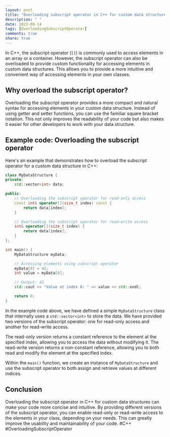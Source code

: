 ```yaml
---
layout: post
title: "Overloading subscript operator in C++ for custom data structures"
description: " "
date: 2023-09-14
tags: [OverloadingSubscriptOperator]
comments: true
share: true
---
```


In C++, the subscript operator (`[]`) is commonly used to access elements in an array or a container. However, the subscript operator can also be overloaded to provide custom functionality for accessing elements in custom data structures. This allows you to provide a more intuitive and convenient way of accessing elements in your own classes.

## Why overload the subscript operator?

Overloading the subscript operator provides a more compact and natural syntax for accessing elements in your custom data structure. Instead of using getter and setter functions, you can use the familiar square bracket notation. This not only improves the readability of your code but also makes it easier for other developers to work with your data structure.

## Example code: Overloading the subscript operator

Here's an example that demonstrates how to overload the subscript operator for a custom data structure in C++:

```cpp
class MyDataStructure {
private:
    std::vector<int> data;

public:
    // Overloading the subscript operator for read-only access
    const int& operator[](size_t index) const {
        return data[index];
    }

    // Overloading the subscript operator for read-write access
    int& operator[](size_t index) {
        return data[index];
    }
};

int main() {
    MyDataStructure myData;

    // Accessing elements using subscript operator
    myData[0] = 42;
    int value = myData[0];

    // Output: 42
    std::cout << "Value at index 0: " << value << std::endl;

    return 0;
}
```

In the example code above, we have defined a simple `MyDataStructure` class that internally uses a `std::vector<int>` to store the data. We have provided two versions of the subscript operator: one for read-only access and another for read-write access.

The read-only version returns a constant reference to the element at the specified index, allowing you to access the data without modifying it. The read-write version returns a non-constant reference, allowing you to both read and modify the element at the specified index.

Within the `main()` function, we create an instance of `MyDataStructure` and use the subscript operator to both assign and retrieve values at different indices.

## Conclusion

Overloading the subscript operator in C++ for custom data structures can make your code more concise and intuitive. By providing different versions of the subscript operator, you can enable read-only or read-write access to the elements in your class, depending on your needs. This can greatly improve the usability and maintainability of your code. #C++ #OverloadingSubscriptOperator